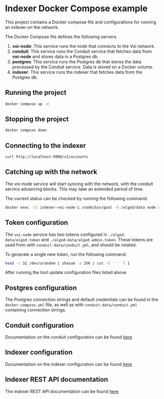 # Indexer Docker Compose example

This project contains a Docker compose file and configurations for running an indexer on the network.

The Docker Compose file defines the following servers:

1. **voi-node**: This service runs the node that connects to the Voi network.
2. **conduit**: This service runs the Conduit service that fetches data from **voi-node** and stores data in a Postgres db.
2. **postgres**: This service runs the Postgres db that stores the data processed by the Conduit service. Data is stored on a Docker volume.
2. **indexer**: This service runs the indexer that fetches data from the Postgres db.

## Running the project

```sh
docker compose up -d
```

## Stopping the project

```sh
docker compose down
```

## Connecting to the indexer

```sh
curl http://localhost:8980/v2/accounts
```

## Catching up with the network

The voi-node service will start syncing with the network, with the conduit service advancing blocks.
This may take an extended period of time.

The current status can be checked by running the following command:

```bash
docker exec -it indexer-voi-node-1 /node/bin/goal -d /algod/data node status
```

## Token configuration

The `voi-node` service has two tokens configured in `./algod-data/algod.token` and `./algod-data/algod.admin.token`.
These tokens are used from with `conduit-data/conduit.yml`, and should be rotated.

To generate a single new token, run the following command:

```bash
head -c 32 /dev/urandom | shasum -a 256 | cut -d ' ' -f 1
```

After running the tool update configuration files listed above.

## Postgres configuration

The Postgres connection strings and default credentials can be found in the `docker-compose.yml` file, 
as well as with `conduit-data/conduit.yml` containing connection strings.

## Conduit configuration

Documentation on the conduit configuration can be found [here](https://github.com/algorand/conduit?tab=readme-ov-file#create-conduityml-configuration-file)

## Indexer configuration

Documentation on the indexer configuration can be found [here](https://github.com/algorand/indexer?tab=readme-ov-file#disabling-parameters)

## Indexer REST API documentation

The indexer REST API documentation can be found [here](https://developer.algorand.org/docs/rest-apis/indexer/)
